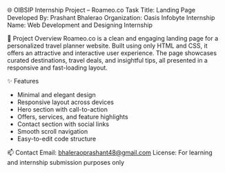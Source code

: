 🌐 OIBSIP Internship Project – Roameo.co
Task Title: Landing Page
Developed By: Prashant Bhalerao
Organization: Oasis Infobyte
Internship Name: Web Development and Designing Internship

📌 Project Overview
Roameo.co is a clean and engaging landing page for a personalized travel planner website. Built using only HTML and CSS, it offers an attractive and interactive user experience. The page showcases curated destinations, travel deals, and insightful tips, all presented in a responsive and fast-loading layout.

✨ Features
- Minimal and elegant design
- Responsive layout across devices
- Hero section with call-to-action
- Offers, services, and feature highlights
- Contact section with social links
- Smooth scroll navigation
- Easy-to-edit code structure

📫 Contact
Email: bhaleraoprashant48@gmail.com
License: For learning and internship submission purposes only
